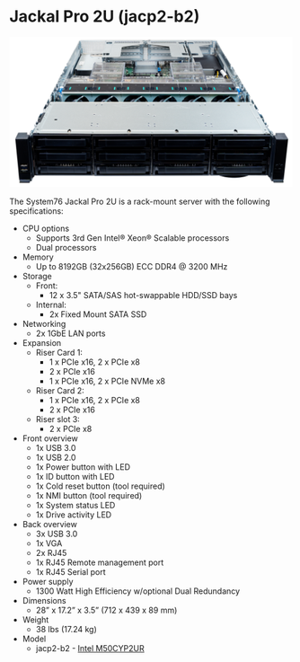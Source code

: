 # Jackal Pro 2U (jacp2-b2)

![Jackal Pro 2U](./img/jacp2-b2-frontports.webp)

The System76 Jackal Pro 2U is a rack-mount server with the following specifications:

- CPU options
  - Supports 3rd Gen Intel® Xeon® Scalable processors
  - Dual processors
- Memory
  - Up to 8192GB (32x256GB) ECC DDR4 @ 3200 MHz
- Storage
  - Front:
    - 12 x 3.5" SATA/SAS hot-swappable HDD/SSD bays
  - Internal:
    - 2x Fixed Mount SATA SSD
- Networking
  - 2x 1GbE LAN ports
- Expansion
  - Riser Card 1:
    - 1 x PCIe x16, 2 x PCIe x8
    - 2 x PCIe x16
    - 1 x PCIe x16, 2 x PCIe NVMe x8
  - Riser Card 2:
    - 1 x PCIe x16, 2 x PCIe x8
    - 2 x PCIe x16
  - Riser slot 3:
    - 2 x PCIe x8
- Front overview
  - 1x USB 3.0
  - 1x USB 2.0
  - 1x Power button with LED
  - 1x ID button with LED
  - 1x Cold reset button (tool required)
  - 1x NMI button (tool required)
  - 1x System status LED
  - 1x Drive activity LED
- Back overview
  - 3x USB 3.0
  - 1x VGA
  - 2x RJ45
  - 1x RJ45 Remote management port
  - 1x RJ45 Serial port
- Power supply
  - 1300 Watt High Efficiency w/optional Dual Redundancy
- Dimensions
  - 28” x 17.2” x 3.5”   (712 x 439 x 89 mm)
- Weight
  - 38 lbs (17.24 kg)
- Model
  - jacp2-b2 - [Intel M50CYP2UR](./jacp2-b2_manual.pdf)
